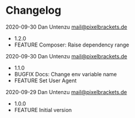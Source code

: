 # Changelog

2020-09-30 Dan Untenzu <mail@pixelbrackets.de>

  * 1.2.0
  * FEATURE Composer: Raise dependency range

2020-09-30 Dan Untenzu <mail@pixelbrackets.de>

  * 1.1.0
  * BUGFIX Docs: Change env variable name
  * FEATURE Set User Agent

2020-09-29 Dan Untenzu <mail@pixelbrackets.de>

  * 1.0.0
  * FEATURE Initial version

